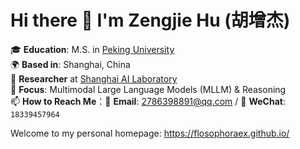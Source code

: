 # Hi there 👋 I'm Zengjie Hu (胡增杰)


🎓 **Education**: M.S. in [Peking University](https://www.pku.edu.cn/)  
🌍 **Based in**: Shanghai, China  
💼 **Researcher** at [Shanghai AI Laboratory](https://www.shlab.org.cn/)  
🔬 **Focus**: Multimodal Large Language Models (MLLM) & Reasoning  
📫 **How to Reach Me**：📧 **Email**: [2786398891@qq.com](mailto:2786398891@qq.com) / 💬 **WeChat**: `18339457964`  

Welcome to my personal homepage: https://flosophoraex.github.io/
